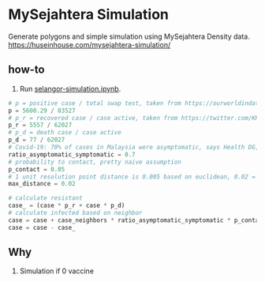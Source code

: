 # MySejahtera Simulation

Generate polygons and simple simulation using MySejahtera Density data. https://huseinhouse.com/mysejahtera-simulation/

## how-to

1. Run [selangor-simulation.ipynb](selangor-simulation.ipynb).

```python
# p = positive case / total swap test, taken from https://ourworldindata.org/coronavirus-data?country=~MYS
p = 5600.29 / 83527
# p_r = recovered case / case active, taken from https://twitter.com/KKMPutrajaya
p_r = 5557 / 62027
# p_d = death case / case active
p_d = 77 / 62027
# Covid-19: 70% of cases in Malaysia were asymptomatic, says Health DG, https://www.thestar.com.my/news/nation/2020/07/08/covid-19-70-of-cases-in-malaysia-were-asymptomatic-says-health-dg
ratio_asymptomatic_symptomatic = 0.7
# probability to contact, pretty naive assumption
p_contact = 0.05
# 1 unit resolution point distance is 0.005 based on euclidean, 0.02 = 4 units resolution point distance
max_distance = 0.02

# calculate resistant
case_ = (case * p_r + case * p_d)
# calculate infected based on neighbor
case = case + case_neighbors * ratio_asymptomatic_symptomatic * p_contact
case = case - case_
```

## Why

1. Simulation if 0 vaccine 